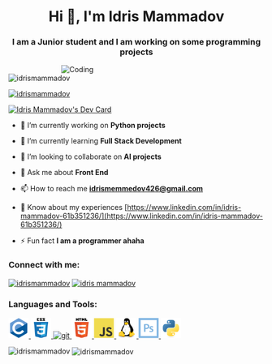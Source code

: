 <h1 align="center">Hi 👋, I'm Idris Mammadov</h1>
<h3 align="center">I am a Junior student and I am working on some programming projects</h3>
<img align="right" alt="Coding" width="400" src="https://encrypted-tbn0.gstatic.com/images?q=tbn:ANd9GcQrIXiA955nXXUIyfWiijcoMvGCbF5jv6S4BA&usqp=CAU">

<p align="left"> <img src="https://komarev.com/ghpvc/?username=idrismammadov&label=Profile%20views&color=0e75b6&style=flat" alt="idrismammadov" /> </p>

<p align="left"> <a href="https://twitter.com/idrismammadov" target="blank"><img src="https://img.shields.io/twitter/follow/idrismammadov?logo=twitter&style=for-the-badge" alt="idrismammadov" /></a> </p>
<a href="https://app.daily.dev/IDRISMAMMADOV"><img src="https://api.daily.dev/devcards/7bf80a6b67184ae5b6138c74fcd92efa.png?r=qxi" width="400" alt="Idris Mammadov's Dev Card"/></a>

- 🔭 I’m currently working on **Python projects**

- 🌱 I’m currently learning **Full Stack Development**

- 👯 I’m looking to collaborate on **AI projects**

- 💬 Ask me about **Front End**

- 📫 How to reach me **idrismemmedov426@gmail.com**

- 📄 Know about my experiences [https://www.linkedin.com/in/idris-mammadov-61b351236/](https://www.linkedin.com/in/idris-mammadov-61b351236/)

- ⚡ Fun fact **I am a programmer ahaha**

<h3 align="left">Connect with me:</h3>
<p align="left">
<a href="https://twitter.com/idrismammadov" target="blank"><img align="center" src="https://raw.githubusercontent.com/rahuldkjain/github-profile-readme-generator/master/src/images/icons/Social/twitter.svg" alt="idrismammadov" height="30" width="40" /></a>
<a href="https://linkedin.com/in/idris mammadov" target="blank"><img align="center" src="https://raw.githubusercontent.com/rahuldkjain/github-profile-readme-generator/master/src/images/icons/Social/linked-in-alt.svg" alt="idris mammadov" height="30" width="40" /></a>
</p>

<h3 align="left">Languages and Tools:</h3>
<p align="left"> <a href="https://www.cprogramming.com/" target="_blank" rel="noreferrer"> <img src="https://raw.githubusercontent.com/devicons/devicon/master/icons/c/c-original.svg" alt="c" width="40" height="40"/> </a> <a href="https://www.w3schools.com/css/" target="_blank" rel="noreferrer"> <img src="https://raw.githubusercontent.com/devicons/devicon/master/icons/css3/css3-original-wordmark.svg" alt="css3" width="40" height="40"/> </a> <a href="https://git-scm.com/" target="_blank" rel="noreferrer"> <img src="https://www.vectorlogo.zone/logos/git-scm/git-scm-icon.svg" alt="git" width="40" height="40"/> </a> <a href="https://www.w3.org/html/" target="_blank" rel="noreferrer"> <img src="https://raw.githubusercontent.com/devicons/devicon/master/icons/html5/html5-original-wordmark.svg" alt="html5" width="40" height="40"/> </a> <a href="https://developer.mozilla.org/en-US/docs/Web/JavaScript" target="_blank" rel="noreferrer"> <img src="https://raw.githubusercontent.com/devicons/devicon/master/icons/javascript/javascript-original.svg" alt="javascript" width="40" height="40"/> </a> <a href="https://www.linux.org/" target="_blank" rel="noreferrer"> <img src="https://raw.githubusercontent.com/devicons/devicon/master/icons/linux/linux-original.svg" alt="linux" width="40" height="40"/> </a> <a href="https://www.photoshop.com/en" target="_blank" rel="noreferrer"> <img src="https://raw.githubusercontent.com/devicons/devicon/master/icons/photoshop/photoshop-line.svg" alt="photoshop" width="40" height="40"/> </a> <a href="https://www.python.org" target="_blank" rel="noreferrer"> <img src="https://raw.githubusercontent.com/devicons/devicon/master/icons/python/python-original.svg" alt="python" width="40" height="40"/> </a> </p>

<p><img align="left" src="https://github-readme-stats.vercel.app/api/top-langs?username=idrismammadov&show_icons=true&locale=en&layout=compact" alt="idrismammadov" /></p>

<p>&nbsp;<img align="center" src="https://github-readme-stats.vercel.app/api?username=idrismammadov&show_icons=true&locale=en" alt="idrismammadov" /></p>

